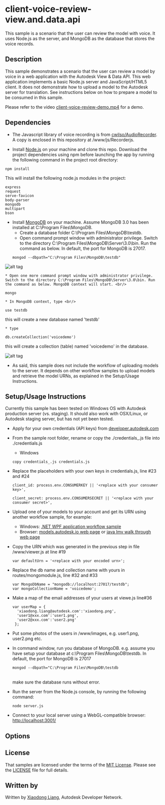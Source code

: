# client-voice-review-view.and.data.api
This sample is a scenario that the user can review the model with voice. It uses Node.js as the server, and MongoDB as the database that stores the voice records.

## Description
This sample demonstrates a scenario that the user can review a model by voice in a web application with the Autodesk View & Data API. This web application implements a basic Node.js server and JavaScript/HTML5 client. It does not demonstrate how to upload a model to the Autodesk server for translation. See instructions below on how to prepare a model to be consumed in this sample.

Please refer to the video [client-voice-review-demo.mp4](https://github.com/Developer-Autodesk/client-voice-review-view.and.data.api/blob/master/client-voice-review-demo.mp4) for a demo. 


## Dependencies
* The Javascript library of voice recording is from [cwilso/AudioRecorder](https://github.com/cwilso/AudioRecorder). A copy is enclosed in this repository at /www/js/Recorderjs. 

* Install [Node.js](https://nodejs.org/) on your machine and clone this repo. Download the project dependencies using npm before launching the app by running the following command in the project root directory:
```
npm install
```
This will install the following node.js modules in the project:

	express
	request
	serve-favicon
	body-parser
	mongodb
	multipart
	bson

* Install [MongoDB](http://www.mongodb.org/) on your machine. Assume MongoDB 3.0 has been installed at C:\Program Files\MongoDB\.
	* Create a database folder C:\Program Files\MongoDB\testdb. 
	* Open command prompt window with administrator privilege. Switch to the directory C:\Program Files\MongoDB\Server\3.0\bin. Run the command as below. In default, the port for MongoDB is 27017. <br/>
  ```
  mongod --dbpath="C:\Program Files\MongoDB\testdb"
  ```
 ![alt tag](https://github.com/Developer-Autodesk/client-voice-review-view.and.data.api/blob/master/help/start-mongo.png)
  
	* Open one more command prompt window with administrator privilege. Switch to the directory C:\Program Files\MongoDB\Server\3.0\bin. Run the command as below. MongoDB context will start. <br/>
  ```
  mongo
  ```
	* In MongoDB context, type <br/>
  ```
  use testdb
  ```
  this will create a new database named 'testdb'
  
	* type
  ```
  db.createCollection('voicedemo')
  ```
  this will create a collection (table) named 'voicedemo' in the database.
  
 ![alt tag](https://github.com/Developer-Autodesk/client-voice-review-view.and.data.api/blob/master/help/create-database-collection.png)
   
* As said, this sample does not include the workflow of uploading models to the server.
It depends on other workflow samples to upload models and retrieve the model URNs, as explained in the Setup/Usage Instructions.


## Setup/Usage Instructions
 
Currently this sample has been tested on Windows OS with Autodesk production server (vs. staging). It should also work with OSX/Linux, or Autodesk staging server, but has not yet been tested.

* Apply for your own credentials (API keys) from [developer.autodesk.com](http://developer.autodesk.com)
* From the sample root folder, rename or copy the ./credentials_.js file into ./credentials.js <br />
  * Windows  
  ```
  copy credentials_.js credentials.js 
  
  ```
* Replace the placeholders with your own keys in credentials.js, line #23 and #24 <br />
  ```
  client_id: process.env.CONSUMERKEY || '<replace with your consumer key>',
  
  client_secret: process.env.CONSUMERSECRET || '<replace with your consumer secret>',
  ```
* Upload one of your models to your account and get its URN using another workflow sample, for example:
  - Windows: [.NET WPF application workflow sample](https://github.com/Developer-Autodesk/workflow-wpf-view.and.data.api) 
   - Browser: [models.autodesk.io web page](http://models.autodesk.io) or [java lmv walk through web page](http://javalmvwalkthrough-vq2mmximxb.elasticbeanstalk.com)
* Copy the URN which was generated in the previous step in file /www/viewer.js at line #19 <br />
  ```
  var defaultUrn = '<replace with your encoded urn>';
  ```
  
* Replace the db name and collection name with yours in routes/mongomodule.js, line #32 and #33 <br />
  ``` 
  var MongoDbName = "mongodb://localhost:27017/testdb";
  var mongoCollectionName = 'voicedemo';
  ```
* Make a map of the email addresses of your users at viewe.js line#36 <br />
  ```
  var userMap = {
	'xiaodong.liang@autodesk.com':'xiaodong.png',
	'user1@xxx.com':'user1.png',
	'user2@xxx.com':'user2.png' 
   };
  ```
* Put some photos of the users in /www/images, e.g. user1.png, user2.png etc.

* In command window, run you database of MongoDB. e.g. assume you have setup your database at c:\Program Files\MongoDB\testdb. In default, the port for MongoDB is 27017 <br />
   ``` 
  mongod --dbpath="C:\Program Files\MongoDB\testdb
   ```
  <br/>
  make sure the database runs without error. 
  
* Run the server from the Node.js console, by running the following command: <br />
  ```
  node server.js
  ```
* Connect to your local server using a WebGL-compatible browser: [http://localhost:3001/](http://localhost:3001/)


## Options



## License

That samples are licensed under the terms of the [MIT License](http://opensource.org/licenses/MIT). Please see the [LICENSE](LICENSE) file for full details.


## Written by 

Written by [Xiaodong Liang](http://adndevblog.typepad.com/aec/xiaodong-liang.html), Autodesk Developer Network.  
